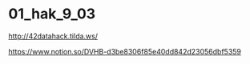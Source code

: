 # 01_hak_9_03
http://42datahack.tilda.ws/


https://www.notion.so/DVHB-d3be8306f85e40dd842d23056dbf5359

